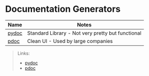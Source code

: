 # Documentation Generators

| Name                                                  | Notes                                             |
| ----------------------------------------------------- | ------------------------------------------------- |
| [pydoc](https://docs.python.org/3/library/pydoc.html) | Standard Library - Not very pretty but functional |
| [pdoc](https://pdoc.dev/)                             | Clean UI - Used by large companies                |

> Links:
>
> - [pydoc](https://docs.python.org/3/library/pydoc.html)
> - [pdoc](https://pdoc.dev/)
